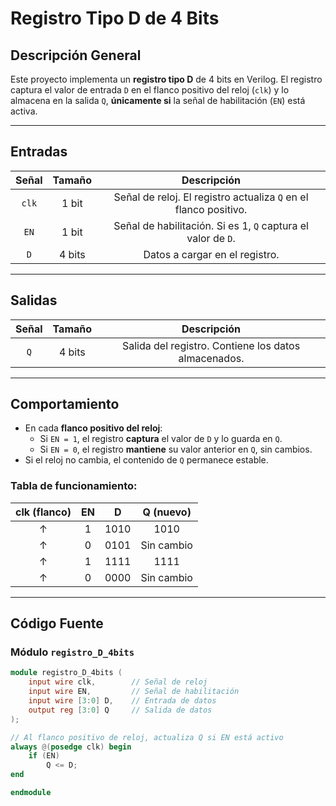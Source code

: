 # Registro Tipo D de 4 Bits

## Descripción General
Este proyecto implementa un **registro tipo D** de 4 bits en Verilog. El registro captura el valor de entrada `D` en el flanco positivo del reloj (`clk`) y lo almacena en la salida `Q`, **únicamente si** la señal de habilitación (`EN`) está activa.

---

## Entradas
| Señal | Tamaño | Descripción |
|:-----:|:------:|:-----------:|
| `clk` | 1 bit  | Señal de reloj. El registro actualiza `Q` en el flanco positivo. |
| `EN`  | 1 bit  | Señal de habilitación. Si es 1, `Q` captura el valor de `D`. |
| `D`   | 4 bits | Datos a cargar en el registro. |

---

## Salidas
| Señal | Tamaño | Descripción |
|:-----:|:------:|:-----------:|
| `Q`   | 4 bits | Salida del registro. Contiene los datos almacenados. |

---

## Comportamiento
- En cada **flanco positivo del reloj**:
  - Si `EN = 1`, el registro **captura** el valor de `D` y lo guarda en `Q`.
  - Si `EN = 0`, el registro **mantiene** su valor anterior en `Q`, sin cambios.
- Si el reloj no cambia, el contenido de `Q` permanece estable.

### Tabla de funcionamiento:

| clk (flanco) | EN  | D    | Q (nuevo) |
|:------------:|:---:|:----:|:---------:|
| ↑            | 1   | 1010 | 1010      |
| ↑            | 0   | 0101 | Sin cambio|
| ↑            | 1   | 1111 | 1111      |
| ↑            | 0   | 0000 | Sin cambio|

---

## Código Fuente

### Módulo `registro_D_4bits`
```verilog
module registro_D_4bits (
    input wire clk,        // Señal de reloj
    input wire EN,         // Señal de habilitación
    input wire [3:0] D,    // Entrada de datos
    output reg [3:0] Q     // Salida de datos
);

// Al flanco positivo de reloj, actualiza Q si EN está activo
always @(posedge clk) begin
    if (EN)
        Q <= D;
end

endmodule
